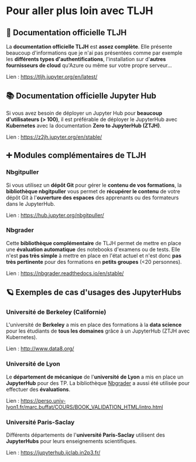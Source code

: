 # Pour aller plus loin avec TLJH

## 📓 Documentation officielle TLJH

La **documentation officielle TLJH** est **assez complète**. Elle présente beaucoup d'informations que je n'ai pas présentées comme par exemple les **différents types d'authentifications**, l'installation sur d'**autres fournisseurs de cloud** qu'Azure ou même sur votre propre serveur...

Lien : https://tljh.jupyter.org/en/latest/

## 📚 Documentation officielle Jupyter Hub

Si vous avez besoin de déployer un Jupyter Hub pour **beaucoup d'utilisateurs (> 100)**, il est préférable de déployer le JupyterHub avec **Kubernetes** avec la documentation **Zero to JupyterHub (ZTJH)**.

Lien : https://z2jh.jupyter.org/en/stable/

## ➕ Modules complémentaires de TLJH

### Nbgitpuller

Si vous utilisez un **dépôt Git** pour gérer le **contenu de vos formations**, la **bibliothèque nbgitpuller** vous permet de **récupérer le contenu** de votre dépôt Git à l'**ouverture des espaces** des apprenants ou des formateurs dans le JupyterHub.

Lien : https://hub.jupyter.org/nbgitpuller/

### Nbgrader

Cette **bibliothèque complémentaire** de TLJH permet de mettre en place une **évaluation automatique** des notebooks d'examens ou de tests. Elle n'est **pas très simple** à mettre en place en l'état actuel et n'est donc **pas très pertinente** pour des formations en **petits groupes** (<20 personnes).

Lien : https://nbgrader.readthedocs.io/en/stable/

## 🪐 Exemples de cas d'usages des JupyterHubs

### Université de Berkeley (Californie)

L'université de **Berkeley** a mis en place des formations à la **data science** pour les étudiants de **tous les domaines** grâce à un JupyterHub (ZTJH avec Kubernetes).

Lien : http://www.data8.org/

### Université de Lyon

Le **département de mécanique** de l'**université de Lyon** a mis en place un **JupyterHub** pour des TP. La bibliothèque [Nbgrader](https://nbgrader.readthedocs.io/en/stable/) a aussi été utilisée pour effectuer des **évaluations**.

Lien : https://perso.univ-lyon1.fr/marc.buffat/COURS/BOOK_VALIDATION_HTML/intro.html

### Université Paris-Saclay

Différents départements de l'**université Paris-Saclay** utilisent des **JupyterHubs** pour leurs enseignements scientifiques.

Lien : https://jupyterhub.ijclab.in2p3.fr/

